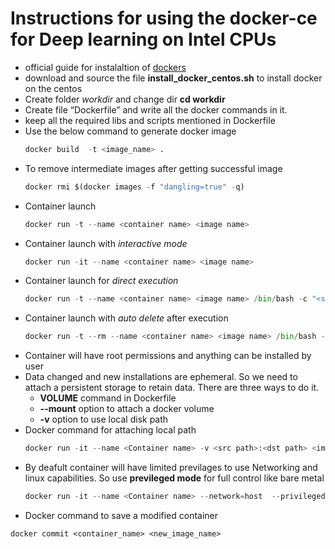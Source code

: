 # Instructions for using the docker-ce for Deep learning on Intel CPUs
* official guide for instalaltion of [dockers](https://docs.docker.com/engine/installation/linux/docker-ce/centos/)
* download and source the file **install_docker_centos.sh** to install docker on the centos
* Create folder *workdir* and change dir **cd workdir**
* Create file “Dockerfile” and write all the docker commands in it. 
* keep all the required libs and scripts mentioned in Dockerfile
* Use the below command to generate docker image 
   ```python
   docker build  -t <image_name> .
   ```
* To remove intermediate images after getting successful image
  ```python
  docker rmi $(docker images -f "dangling=true" -q)
  ```
* Container launch
  ```python
  docker run -t --name <container name> <image name>  
  ```
* Container launch with *interactive mode* 
  ```python
  docker run -it --name <container name> <image name>
  ```
* Container launch for *direct execution* 
  ```python
  docker run -t --name <container name> <image name> /bin/bash -c "<shell commands to be executed>"
  ```
* Container launch with *auto delete* after execution 
  ```python
  docker run -t --rm --name <container name> <image name> /bin/bash -c "<shell commands to be executed>"
  ```
* Container will have root permissions and anything can be installed by user
* Data changed and new installations are ephemeral. So we need to attach a persistent storage to retain data. There are three ways to do it.
  * **VOLUME** command in Dockerfile
  * **--mount** option to attach a docker volume 
  * **-v** option to use local disk path 
* Docker command for attaching local path
  ```python
  docker run -it --name <Container name> -v <src path>:<dst path> <image name> 
  ```
* By deafult container will have limited previlages to use Networking and linux capabilities. So use **previleged mode** for full control like bare metal
  ```python
  docker run -it --name <Container name> --network=host  --privileged -v <src path>:<dst path> <image name>
  ```
* Docker command to save a modified container
```
docker commit <container_name> <new_image_name>
```
